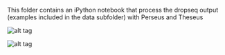 This folder contains an iPython notebook that process the dropseq output (examples included in the data subfolder) with Perseus and Theseus


![alt tag](http://www.greekmythology.com/images/mythology/theseus_adventures_78.jpg)


![alt tag](https://upload.wikimedia.org/wikipedia/commons/d/d1/Perseus_by_Cellini_Loggia_dei_Lanzi_n06.jpg)
